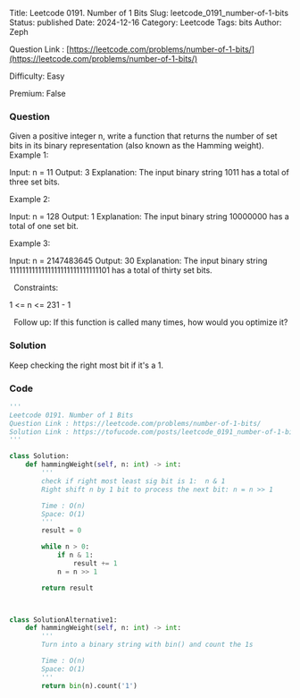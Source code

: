 Title: Leetcode 0191. Number of 1 Bits
Slug: leetcode_0191_number-of-1-bits
Status: published
Date: 2024-12-16
Category: Leetcode
Tags: bits
Author: Zeph

Question Link : [https://leetcode.com/problems/number-of-1-bits/](https://leetcode.com/problems/number-of-1-bits/)

Difficulty: Easy

Premium: False

### Question
Given a positive integer n, write a function that returns the number of set bits in its binary representation (also known as the Hamming weight).
 
Example 1:

Input: n = 11
Output: 3
Explanation:
The input binary string 1011 has a total of three set bits.

Example 2:

Input: n = 128
Output: 1
Explanation:
The input binary string 10000000 has a total of one set bit.

Example 3:

Input: n = 2147483645
Output: 30
Explanation:
The input binary string 1111111111111111111111111111101 has a total of thirty set bits.

 
Constraints:

1 <= n <= 231 - 1

 
Follow up: If this function is called many times, how would you optimize it?

### Solution

Keep checking the right most bit if it's a 1.

### Code
```python
'''
Leetcode 0191. Number of 1 Bits
Question Link : https://leetcode.com/problems/number-of-1-bits/
Solution Link : https://tofucode.com/posts/leetcode_0191_number-of-1-bits.html
'''

class Solution:
    def hammingWeight(self, n: int) -> int:
        '''
        check if right most least sig bit is 1:  n & 1
        Right shift n by 1 bit to process the next bit: n = n >> 1

        Time : O(n)
        Space: O(1)
        '''
        result = 0

        while n > 0:
            if n & 1:
                result += 1
            n = n >> 1

        return result



class SolutionAlternative1:
    def hammingWeight(self, n: int) -> int:
        '''
        Turn into a binary string with bin() and count the 1s

        Time : O(n)
        Space: O(1)
        '''
        return bin(n).count('1')
```

